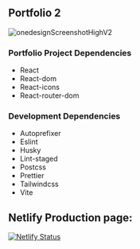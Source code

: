 ## Portfolio 2

![onedesignScreenshotHighV2](https://github.com/LAakerberg/Portfolio-2/assets/44141432/ad761f96-a5e5-4cda-9c73-400e4bc185db)

### Portfolio Project Dependencies

- React
- React-dom
- React-icons
- React-router-dom

### Development Dependencies

- Autoprefixer
- Eslint
- Husky
- Lint-staged
- Postcss
- Prettier
- Tailwindcss
- Vite

## Netlify Production page:

[![Netlify Status](https://api.netlify.com/api/v1/badges/aa346c2a-f274-4034-8704-6f7d15b17f45/deploy-status)](https://app.netlify.com/sites/calm-mochi-1fa4fd/deploys)
